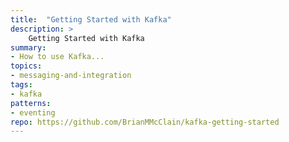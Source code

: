 ```yaml
---
title:  "Getting Started with Kafka"
description: >
    Getting Started with Kafka
summary:
- How to use Kafka...
topics:
- messaging-and-integration
tags:
- kafka
patterns:
- eventing
repo: https://github.com/BrianMMcClain/kafka-getting-started
---
```

